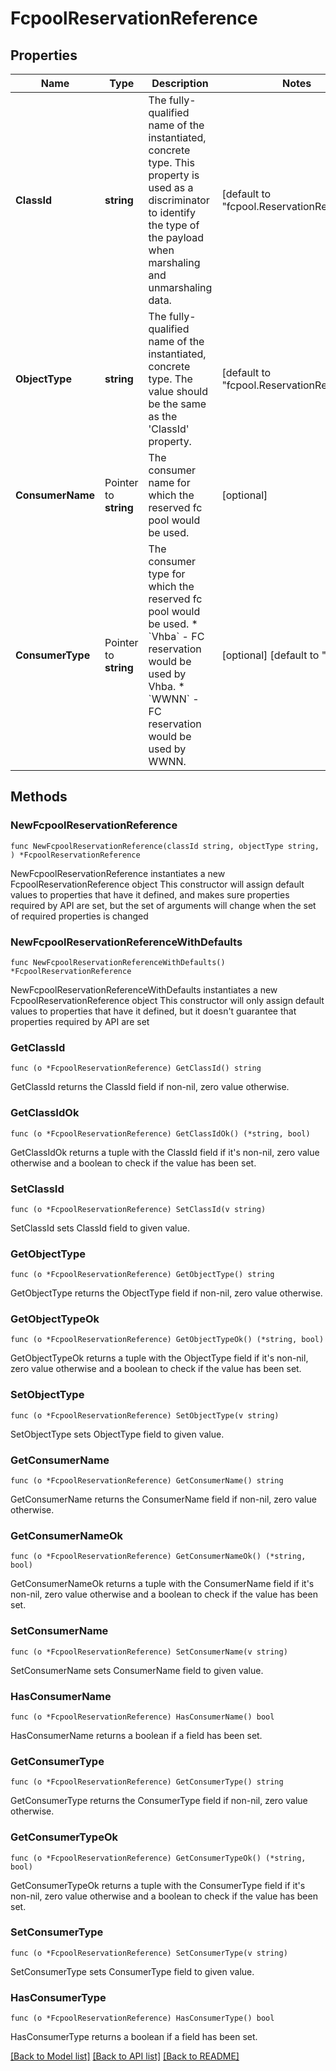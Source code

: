 # FcpoolReservationReference

## Properties

Name | Type | Description | Notes
------------ | ------------- | ------------- | -------------
**ClassId** | **string** | The fully-qualified name of the instantiated, concrete type. This property is used as a discriminator to identify the type of the payload when marshaling and unmarshaling data. | [default to "fcpool.ReservationReference"]
**ObjectType** | **string** | The fully-qualified name of the instantiated, concrete type. The value should be the same as the &#39;ClassId&#39; property. | [default to "fcpool.ReservationReference"]
**ConsumerName** | Pointer to **string** | The consumer name for which the reserved fc pool would be used. | [optional] 
**ConsumerType** | Pointer to **string** | The consumer type for which the reserved fc pool would be used. * &#x60;Vhba&#x60; - FC reservation would be used by Vhba. * &#x60;WWNN&#x60; - FC reservation would be used by WWNN. | [optional] [default to "Vhba"]

## Methods

### NewFcpoolReservationReference

`func NewFcpoolReservationReference(classId string, objectType string, ) *FcpoolReservationReference`

NewFcpoolReservationReference instantiates a new FcpoolReservationReference object
This constructor will assign default values to properties that have it defined,
and makes sure properties required by API are set, but the set of arguments
will change when the set of required properties is changed

### NewFcpoolReservationReferenceWithDefaults

`func NewFcpoolReservationReferenceWithDefaults() *FcpoolReservationReference`

NewFcpoolReservationReferenceWithDefaults instantiates a new FcpoolReservationReference object
This constructor will only assign default values to properties that have it defined,
but it doesn't guarantee that properties required by API are set

### GetClassId

`func (o *FcpoolReservationReference) GetClassId() string`

GetClassId returns the ClassId field if non-nil, zero value otherwise.

### GetClassIdOk

`func (o *FcpoolReservationReference) GetClassIdOk() (*string, bool)`

GetClassIdOk returns a tuple with the ClassId field if it's non-nil, zero value otherwise
and a boolean to check if the value has been set.

### SetClassId

`func (o *FcpoolReservationReference) SetClassId(v string)`

SetClassId sets ClassId field to given value.


### GetObjectType

`func (o *FcpoolReservationReference) GetObjectType() string`

GetObjectType returns the ObjectType field if non-nil, zero value otherwise.

### GetObjectTypeOk

`func (o *FcpoolReservationReference) GetObjectTypeOk() (*string, bool)`

GetObjectTypeOk returns a tuple with the ObjectType field if it's non-nil, zero value otherwise
and a boolean to check if the value has been set.

### SetObjectType

`func (o *FcpoolReservationReference) SetObjectType(v string)`

SetObjectType sets ObjectType field to given value.


### GetConsumerName

`func (o *FcpoolReservationReference) GetConsumerName() string`

GetConsumerName returns the ConsumerName field if non-nil, zero value otherwise.

### GetConsumerNameOk

`func (o *FcpoolReservationReference) GetConsumerNameOk() (*string, bool)`

GetConsumerNameOk returns a tuple with the ConsumerName field if it's non-nil, zero value otherwise
and a boolean to check if the value has been set.

### SetConsumerName

`func (o *FcpoolReservationReference) SetConsumerName(v string)`

SetConsumerName sets ConsumerName field to given value.

### HasConsumerName

`func (o *FcpoolReservationReference) HasConsumerName() bool`

HasConsumerName returns a boolean if a field has been set.

### GetConsumerType

`func (o *FcpoolReservationReference) GetConsumerType() string`

GetConsumerType returns the ConsumerType field if non-nil, zero value otherwise.

### GetConsumerTypeOk

`func (o *FcpoolReservationReference) GetConsumerTypeOk() (*string, bool)`

GetConsumerTypeOk returns a tuple with the ConsumerType field if it's non-nil, zero value otherwise
and a boolean to check if the value has been set.

### SetConsumerType

`func (o *FcpoolReservationReference) SetConsumerType(v string)`

SetConsumerType sets ConsumerType field to given value.

### HasConsumerType

`func (o *FcpoolReservationReference) HasConsumerType() bool`

HasConsumerType returns a boolean if a field has been set.


[[Back to Model list]](../README.md#documentation-for-models) [[Back to API list]](../README.md#documentation-for-api-endpoints) [[Back to README]](../README.md)


